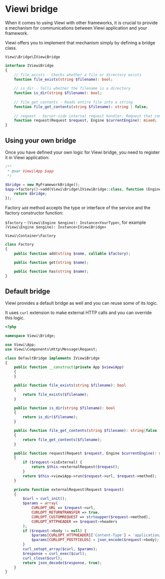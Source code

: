 # Viewi bridge

When it comes to using Viewi with other frameworks, it is crucial to provide a mechanism for communications between Viewi application and your framework.

Viewi offers you to implement that mechanism simply by defining a bridge class.

`Viewi\Bridge\IViewiBridge`

```php
interface IViewiBridge
{
    // file_exists - Checks whether a file or directory exists
    function file_exists(string $filename): bool;
    
    // is_dir - Tells whether the filename is a directory
    function is_dir(string $filename): bool;
    
    // file_get_contents - Reads entire file into a string
    function file_get_contents(string $filename): string | false;
    
    // request - Server-side internal request handler. Request that comes from Viewi component.
    function request(Request $request, Engine $currentEngine): mixed;
}
```

## Using your own bridge

Once you have defined your own logic for Viewi bridge, you need to register it in Viewi application:

```php
/**
 * @var Viewi\App $app
 */

$bridge = new MyFrameworkBridge();
$app->factory()->add(Viewi\Bridge\IViewiBridge::class, function (Engine $engine) use ($bridge) {
    return $bridge;
});
```

Factory `add` method accepts the type or interface of the service and the factory constructor function:

`$factory` - `(Viewi\Engine $engine): Instance<YourType>`, for example `(Viewi\Engine $engine): Instance<IViewiBridge>`

`Viewi\Container\Factory`

```php
class Factory
{
    public function add(string $name, callable $factory);

    public function get(string $name);

    public function has(string $name);
}
```

## Default bridge

Viewi provides a default bridge as well and you can reuse some of its logic.

It uses `curl` extension to make external HTTP calls and you can override this logic.

```php
<?php

namespace Viewi\Bridge;

use Viewi\App;
use Viewi\Components\Http\Message\Request;

class DefaultBridge implements IViewiBridge
{
    public function __construct(private App $viewiApp)
    {
    }

    public function file_exists(string $filename): bool
    {
        return file_exists($filename);
    }

    public function is_dir(string $filename): bool
    {
        return is_dir($filename);
    }

    public function file_get_contents(string $filename): string|false
    {
        return file_get_contents($filename);
    }

    public function request(Request $request, Engine $currentEngine): mixed
    {
        if ($request->isExternal) {
            return $this->externalRequest($request);
        }
        return $this->viewiApp->run($request->url, $request->method);
    }

    private function externalRequest(Request $request)
    {
        $curl = curl_init();
        $params = array(
            CURLOPT_URL => $request->url,
            CURLOPT_RETURNTRANSFER => true,
            CURLOPT_CUSTOMREQUEST => strtoupper($request->method),
            CURLOPT_HTTPHEADER => $request->headers
        );
        if ($request->body != null) {
            $params[CURLOPT_HTTPHEADER]['Content-Type'] = 'application/json';
            $params[CURLOPT_POSTFIELDS] = json_encode($request->body);
        }
        curl_setopt_array($curl, $params);
        $response = curl_exec($curl);
        curl_close($curl);
        return json_decode($response, true);
    }
}
```